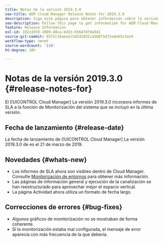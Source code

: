 ```yaml
---
title: Notas de la versión 2019.3.0
seo-title: AEM Cloud Manager Release Notes for 2019.3.0
description: Siga esta página para obtener información sobre la versión 2019.3.0 de Cloud Manager.
seo-description: Follow this page to get information for AEM Cloud Manager Release 2019.3.0.
feature: Release Information
exl-id: 182cd359-1009-40ca-bd33-65647df4a941
source-git-commit: 6572c16aea2c5d2d1032ca5b0f5d75ade65c3a19
workflow-type: tm+mt
source-wordcount: '110'
ht-degree: 10%

---
```


# Notas de la versión 2019.3.0 {#release-notes-for}

El [!UICONTROL Cloud Manager] La versión 2019.3.0 incorpora informes de SLA a la función de Monitorización del sistema que se incluyó en la última versión.

## Fecha de lanzamiento {#release-date}

La fecha de lanzamiento de [!UICONTROL Cloud Manager] La versión 2019.3.0 de es el 21 de marzo de 2019.

## Novedades {#whats-new}

* Los informes de SLA ahora son visibles dentro de Cloud Manager. Consulte [Monitorización de entornos](/help/using/monitoring-environments.md) para obtener más información.
* Las páginas de información general y ejecución de la canalización se han reestructurado para aprovechar mejor el espacio vertical.
* La página Actividad ahora utiliza un formato de fecha largo.

## Correcciones de errores {#bug-fixes}

* Algunos gráficos de monitorización no se mostraban de forma coherente.
* Si la monitorización estaba mal configurada, el mensaje de error aparecía con más frecuencia de la que debería.
